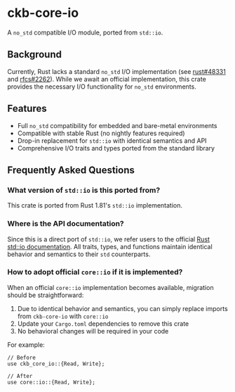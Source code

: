 # ckb-core-io

A `no_std` compatible I/O module, ported from `std::io`.

## Background

Currently, Rust lacks a standard `no_std` I/O implementation (see
[rust#48331](https://github.com/rust-lang/rust/issues/48331) and
[rfcs#2262](https://github.com/rust-lang/rfcs/issues/2262)). While we await an
official implementation, this crate provides the necessary I/O functionality for
`no_std` environments.

## Features

* Full `no_std` compatibility for embedded and bare-metal environments
* Compatible with stable Rust (no nightly features required)
* Drop-in replacement for `std::io` with identical semantics and API
* Comprehensive I/O traits and types ported from the standard library

## Frequently Asked Questions

### What version of `std::io` is this ported from?
This crate is ported from Rust 1.81's `std::io` implementation.

### Where is the API documentation?
Since this is a direct port of `std::io`, we refer users to the official [Rust
std::io documentation](https://doc.rust-lang.org/std/io/index.html). All traits,
types, and functions maintain identical behavior and semantics to their `std`
counterparts.

### How to adopt official `core::io` if it is implemented?
When an official `core::io` implementation becomes available, migration should be straightforward:

1. Due to identical behavior and semantics, you can simply replace imports from `ckb-core-io` with `core::io`
2. Update your `Cargo.toml` dependencies to remove this crate
3. No behavioral changes will be required in your code

For example:

```rust,ignore
// Before
use ckb_core_io::{Read, Write};

// After
use core::io::{Read, Write};
```
